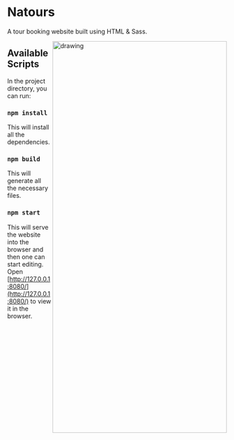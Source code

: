 # Natours

A tour booking website built using HTML & Sass.



<!--![Natours](https://raw.githubusercontent.com/oyesdev/natours-website/master/img/preview.png)-->

<img src="img/preview.png" alt="drawing" width="400" height="900" align="right"/>

## Available Scripts

In the project directory, you can run:

### `npm install`

This will install all the dependencies.

### `npm build`

This will generate all the necessary files.

### `npm start`

This will serve the website into the browser and then one can start editing.  
Open [http://127.0.0.1:8080/](http://127.0.0.1:8080/) to view it in the browser.
